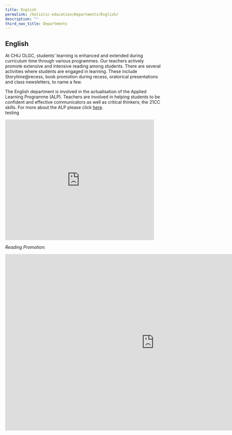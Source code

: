 ```yaml
---
title: English
permalink: /holistic-education/Departments/English/
description: ""
third_nav_title: Departments
---
```

## English 

At CHIJ OLGC, students’ learning is enhanced and extended during curriculum time through various programmes. Our teachers actively promote extensive and intensive reading among students. There are several activities where students are engaged in learning. These include Storytime@recess, book promotion during recess, oratorical presentations and class newsletters, to name a few.  
  
The English department is involved in the actualisation of the Applied Learning Programme (ALP). Teachers are involved in helping students to be confident and effective communicators as well as critical thinkers; the 21CC skills. For more about the ALP please click&nbsp;[here](https://chijourladyofgoodcounsel.moe.edu.sg/school-experience/school-wide-programmes/applied-learning-programme-alp).  
  testing
	
<iframe allowfullscreen="true" height="389" width="480" frameborder="0" src="https://docs.google.com/presentation/d/e/2PACX-1vQHs02w0_8PCq0iO3qP362ladB2UZ7fIBXuhbFQX_c1d9H4gU3e7VtD1V9BzSE_JQvTaCiTCsttZsbT/embed?start=false&amp;loop=false&amp;delayms=3000"></iframe>
	
	
	
	
	
_Reading Promotion:_

<iframe allowfullscreen="true" height="569" width="960" frameborder="0" src="https://docs.google.com/presentation/d/e/2PACX-1vSTST-aGjY3TOHADIoYfTBIrxrJEKOVkApoUdUV0ncTLlNK-kcLnsQUprYBv30lsqe7nL4vSBy-my2I/embed?start=false&amp;loop=false&amp;delayms=3000"></iframe>